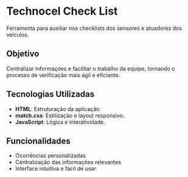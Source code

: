 # Technocel Check List

Ferramenta para auxiliar nos checklists dos sensores e atuadores dos veículos. 

## Objetivo

Centralizar informações e facilitar o trabalho da equipe, tornando o processo de verificação mais ágil e eficiente.

## Tecnologias Utilizadas

- **HTML**: Estruturação da aplicação.
- **match.css**: Estilização e layout responsivo.
- **JavaScript**: Lógica e interatividade.

## Funcionalidades

- Ocorrências personalizadas
- Centralização das informações relevantes 
- Interface intuitiva e fácil de usar.

